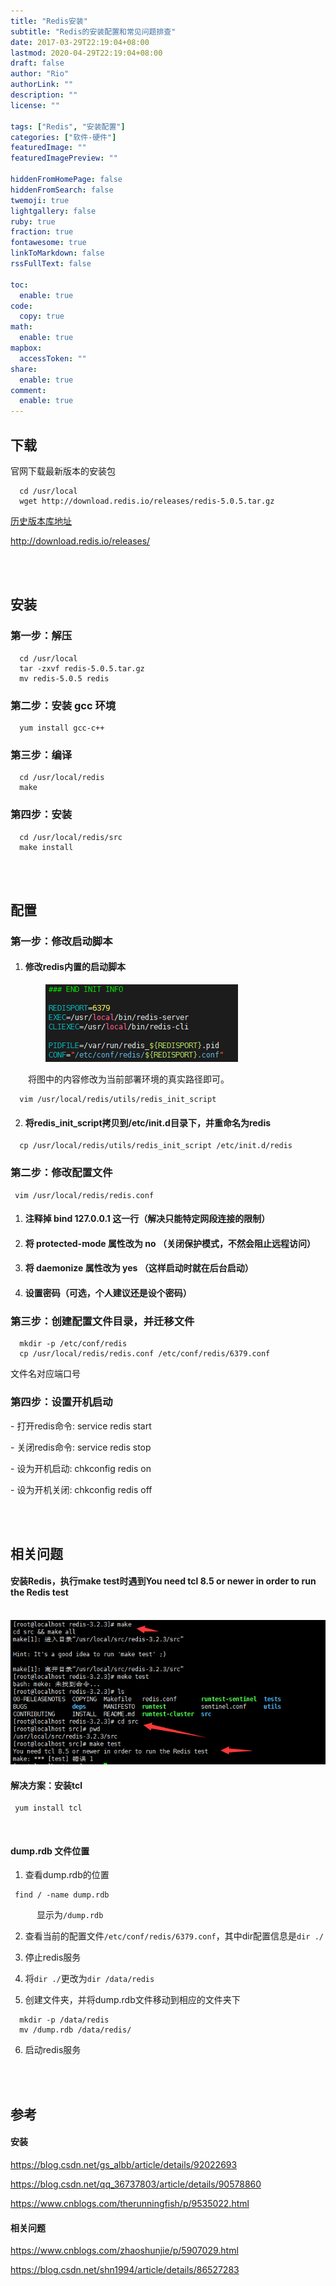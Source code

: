 ```yaml
---
title: "Redis安装"
subtitle: "Redis的安装配置和常见问题排查"
date: 2017-03-29T22:19:04+08:00
lastmod: 2020-04-29T22:19:04+08:00
draft: false
author: "Rio"
authorLink: ""
description: ""
license: ""

tags: ["Redis", "安装配置"]
categories: ["软件-硬件"]
featuredImage: ""
featuredImagePreview: ""

hiddenFromHomePage: false
hiddenFromSearch: false
twemoji: true
lightgallery: false
ruby: true
fraction: true
fontawesome: true
linkToMarkdown: false
rssFullText: false

toc:
  enable: true
code:
  copy: true
math:
  enable: true
mapbox:
  accessToken: ""
share:
  enable: true
comment:
  enable: true
---
```


## 下载

官网下载最新版本的安装包

```language-bash
  cd /usr/local
  wget http://download.redis.io/releases/redis-5.0.5.tar.gz
```

[历史版本库地址](http://download.redis.io/releases/)

<http://download.redis.io/releases/>

<!--more-->
<br />
<br />

## 安装

### **第一步**：解压

```language-bash
  cd /usr/local
  tar -zxvf redis-5.0.5.tar.gz
  mv redis-5.0.5 redis
```

### **第二步**：安装 gcc 环境 

```language-bash
  yum install gcc-c++
```

### **第三步**：编译

```language-bash
  cd /usr/local/redis
  make
```

### **第四步**：安装

```language-bash
  cd /usr/local/redis/src
  make install
```

<br />
<br />

## 配置

### **第一步**：修改启动脚本

1. #### 修改redis内置的启动脚本

  &emsp;&emsp;&emsp;&emsp;![img](https://raw.githubusercontent.com/lrioo/blog_image/master/image/posts/redis_install/01.png)

  &emsp;&emsp;将图中的内容修改为当前部署环境的真实路径即可。

```language-bash
  vim /usr/local/redis/utils/redis_init_script
```


2. #### 将redis_init_script拷贝到/etc/init.d目录下，并重命名为redis

  ```language-bash
    cp /usr/local/redis/utils/redis_init_script /etc/init.d/redis
  ```

### **第二步**：修改配置文件

```language-bash
 vim /usr/local/redis/redis.conf
```

1. #### 注释掉 bind 127.0.0.1 这一行（解决只能特定网段连接的限制）

2. #### 将 protected-mode 属性改为 no （关闭保护模式，不然会阻止远程访问）

3. #### 将 daemonize 属性改为 yes （这样启动时就在后台启动）

4. #### 设置密码（可选，个人建议还是设个密码）

### **第三步**：创建配置文件目录，并迁移文件

```language-bash
  mkdir -p /etc/conf/redis
  cp /usr/local/redis/redis.conf /etc/conf/redis/6379.conf
```
文件名对应端口号

### **第四步**：设置开机启动

\- 打开redis命令: service redis start

\- 关闭redis命令: service redis stop

\- 设为开机启动: chkconfig redis on

\- 设为开机关闭: chkconfig redis off

<br />
<br />

## 相关问题

#### **安装Redis，执行make test时遇到You need tcl 8.5 or newer in order to run the Redis test**

&emsp;&emsp;![img](https://raw.githubusercontent.com/lrioo/blog_image/master/image/posts/redis_install/02.png)

#### **解决方案**：安装tcl

```language-bash
 yum install tcl
```

<br />

#### **dump.rdb 文件位置**

1. 查看dump.rdb的位置

```language-bash
 find / -name dump.rdb
```

​&emsp;&emsp;&emsp;显示为`/dump.rdb`

2. 查看当前的配置文件`/etc/conf/redis/6379.conf`，其中dir配置信息是`dir ./`

3. 停止redis服务

4. 将`dir ./`更改为`dir /data/redis`

5. 创建文件夹，并将dump.rdb文件移动到相应的文件夹下

```language-bash
  mkdir -p /data/redis
  mv /dump.rdb /data/redis/
```

6. 启动redis服务

<br />
<br />

## 参考

#### **安装**

<https://blog.csdn.net/gs_albb/article/details/92022693>

<https://blog.csdn.net/qq_36737803/article/details/90578860>

<https://www.cnblogs.com/therunningfish/p/9535022.html>

  

#### **相关问题**

<https://www.cnblogs.com/zhaoshunjie/p/5907029.html>

<https://blog.csdn.net/shn1994/article/details/86527283>